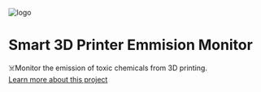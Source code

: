 ![logo](https://cdn.hackaday.io/images/7550901567320461943.jpg)
# Smart 3D Printer Emmision Monitor
☠️Monitor the emission of toxic chemicals from 3D printing. \
[Learn more about this project](https://hackaday.io/project/167424-smart-3d-printer-emission-monitor)
